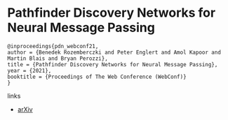 # Pathfinder Discovery Networks for Neural Message Passing

```
@inproceedings{pdn_webconf21,
author = {Benedek Rozemberczki and Peter Englert and Amol Kapoor and Martin Blais and Bryan Perozzi},
title = {Pathfinder Discovery Networks for Neural Message Passing},
year = {2021},
booktitle = {Proceedings of The Web Conference (WebConf)}
}
```

links
- [arXiv](https://arxiv.org/abs/2010.12878)
